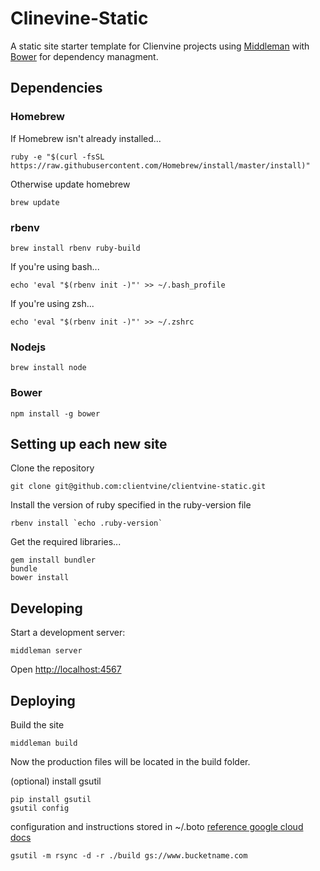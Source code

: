# Clinevine-Static
A static site starter template for Clienvine projects using [Middleman](https://middlemanapp.com/) with [Bower](http://bower.io/) for dependency managment.

## Dependencies
### Homebrew

If Homebrew isn't already installed...
```shell
ruby -e "$(curl -fsSL https://raw.githubusercontent.com/Homebrew/install/master/install)"
```

Otherwise update homebrew
```shell
brew update
```

### rbenv
```shell
brew install rbenv ruby-build
```
If you're using bash...
```shell
echo 'eval "$(rbenv init -)"' >> ~/.bash_profile
```
If you're using zsh...
```shell
echo 'eval "$(rbenv init -)"' >> ~/.zshrc
```

### Nodejs
```shell
brew install node
```

### Bower
```shell
npm install -g bower
```

## Setting up each new site
Clone the repository
```shell
git clone git@github.com:clientvine/clientvine-static.git
```
Install the version of ruby specified in the ruby-version file
```shell
rbenv install `echo .ruby-version`
```

Get the required libraries...
```shell
gem install bundler
bundle
bower install
```

## Developing
Start a development server:
```shell
middleman server
```
Open [http://localhost:4567](http://localhost:4567)

## Deploying
Build the site
```shell
middleman build
```
Now the production files will be located in the build folder.

(optional)
install gsutil
```shell
pip install gsutil
gsutil config
```
configuration and instructions stored in ~/.boto
[reference google cloud docs](https://cloud.google.com/storage/docs/gsutil/commands/rsync)

```shell
gsutil -m rsync -d -r ./build gs://www.bucketname.com
```

